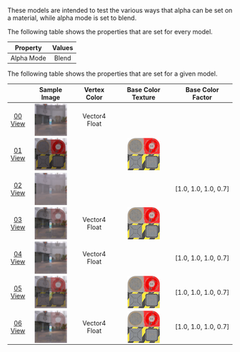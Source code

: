 These models are intended to test the various ways that alpha can be set on a material, while alpha mode is set to blend.  

The following table shows the properties that are set for every model.  

| Property | **Values** |
| :---: | :---: |
| Alpha Mode | Blend |


The following table shows the properties that are set for a given model.  

|   | Sample Image | Vertex Color | Base Color Texture | Base Color Factor |
| :---: | :---: | :---: | :---: | :---: |
| [00](Material_AlphaBlend_00.gltf)<br>[View](https://bghgary.github.io/glTF-Asset-Generator/Preview/BabylonJS/?fileName=Material_AlphaBlend_00.gltf) | [<img src="Figures/Thumbnails/Material_AlphaBlend_00.png" align="middle">](SampleImages/Material_AlphaBlend_00.png) | Vector4 Float |   |   |
| [01](Material_AlphaBlend_01.gltf)<br>[View](https://bghgary.github.io/glTF-Asset-Generator/Preview/BabylonJS/?fileName=Material_AlphaBlend_01.gltf) | [<img src="Figures/Thumbnails/Material_AlphaBlend_01.png" align="middle">](SampleImages/Material_AlphaBlend_01.png) |   | [<img src="Figures/Thumbnails/BaseColor_Plane.png" align="middle">](Figures/Figures/Textures/BaseColor_Plane.png) |   |
| [02](Material_AlphaBlend_02.gltf)<br>[View](https://bghgary.github.io/glTF-Asset-Generator/Preview/BabylonJS/?fileName=Material_AlphaBlend_02.gltf) | [<img src="Figures/Thumbnails/Material_AlphaBlend_02.png" align="middle">](SampleImages/Material_AlphaBlend_02.png) |   |   | [1.0,&nbsp;1.0,&nbsp;1.0,&nbsp;0.7] |
| [03](Material_AlphaBlend_03.gltf)<br>[View](https://bghgary.github.io/glTF-Asset-Generator/Preview/BabylonJS/?fileName=Material_AlphaBlend_03.gltf) | [<img src="Figures/Thumbnails/Material_AlphaBlend_03.png" align="middle">](SampleImages/Material_AlphaBlend_03.png) | Vector4 Float | [<img src="Figures/Thumbnails/BaseColor_Plane.png" align="middle">](Figures/Figures/Textures/BaseColor_Plane.png) |   |
| [04](Material_AlphaBlend_04.gltf)<br>[View](https://bghgary.github.io/glTF-Asset-Generator/Preview/BabylonJS/?fileName=Material_AlphaBlend_04.gltf) | [<img src="Figures/Thumbnails/Material_AlphaBlend_04.png" align="middle">](SampleImages/Material_AlphaBlend_04.png) | Vector4 Float |   | [1.0,&nbsp;1.0,&nbsp;1.0,&nbsp;0.7] |
| [05](Material_AlphaBlend_05.gltf)<br>[View](https://bghgary.github.io/glTF-Asset-Generator/Preview/BabylonJS/?fileName=Material_AlphaBlend_05.gltf) | [<img src="Figures/Thumbnails/Material_AlphaBlend_05.png" align="middle">](SampleImages/Material_AlphaBlend_05.png) |   | [<img src="Figures/Thumbnails/BaseColor_Plane.png" align="middle">](Figures/Figures/Textures/BaseColor_Plane.png) | [1.0,&nbsp;1.0,&nbsp;1.0,&nbsp;0.7] |
| [06](Material_AlphaBlend_06.gltf)<br>[View](https://bghgary.github.io/glTF-Asset-Generator/Preview/BabylonJS/?fileName=Material_AlphaBlend_06.gltf) | [<img src="Figures/Thumbnails/Material_AlphaBlend_06.png" align="middle">](SampleImages/Material_AlphaBlend_06.png) | Vector4 Float | [<img src="Figures/Thumbnails/BaseColor_Plane.png" align="middle">](Figures/Figures/Textures/BaseColor_Plane.png) | [1.0,&nbsp;1.0,&nbsp;1.0,&nbsp;0.7] |
 
